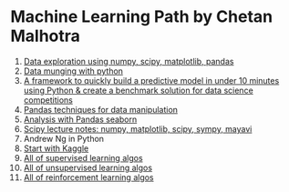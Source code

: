# Machine Learning Path by Chetan Malhotra
1. [Data exploration using numpy, scipy, matplotlib, pandas ](https://www.analyticsvidhya.com/blog/2015/04/comprehensive-guide-data-exploration-sas-using-python-numpy-scipy-matplotlib-pandas/)
2. [Data munging with python](https://www.analyticsvidhya.com/blog/2014/09/data-munging-python-using-pandas-baby-steps-python/)
3. [A framework to quickly build a predictive model in under 10 minutes using Python & create a benchmark solution for data science competitions](
https://www.analyticsvidhya.com/blog/2015/09/build-predictive-model-10-minutes-python/)
4. [Pandas techniques for data manipulation](https://www.analyticsvidhya.com/blog/2016/01/12-pandas-techniques-python-data-manipulation/
)
5. [Analysis with Pandas seaborn ](https://www.kaggle.com/crawford/humble-intro-to-analysis-with-pandas-and-seaborn/)
6. [Scipy lecture notes: numpy, matplotlib, scipy, sympy, mayavi](http://www.scipy-lectures.org/index.html)
7. Andrew Ng in Python
8. [Start with Kaggle](https://trello.com/c/jpNCduUE/5-start-with-kaggle)
9. [All of supervised learning algos](https://trello.com/c/MjSDTIrO/11-supervised-learning)
10. [All of unsupervised learning algos](https://trello.com/c/JCQ7JUJm/12-unsupervised-learning)
11. [All of reinforcement learning algos](https://trello.com/c/Jpj66ejS/13-reinforcement-learning)

